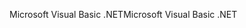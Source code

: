 <span data-ttu-id="fb033-101">Microsoft Visual Basic .NET</span><span class="sxs-lookup"><span data-stu-id="fb033-101">Microsoft Visual Basic .NET</span></span>